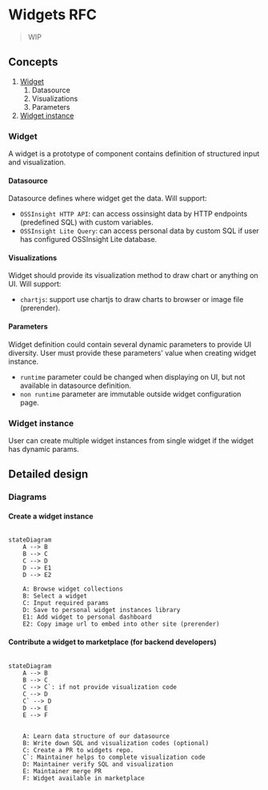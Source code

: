 # Widgets RFC

> WIP

## Concepts

1. [Widget](#widget)
    1. Datasource
    2. Visualizations
    3. Parameters
2. [Widget instance](#widget-instance)

### Widget

A widget is a prototype of component contains definition of structured input and visualization.

#### Datasource

Datasource defines where widget get the data. Will support:

- `OSSInsight HTTP API`: can access ossinsight data by HTTP endpoints (predefined SQL) with custom variables.
- `OSSInsight Lite Query`: can access personal data by custom SQL if user has configured OSSInsight Lite database.

#### Visualizations

Widget should provide its visualization method to draw chart or anything on UI. Will support:

- `chartjs`: support use chartjs to draw charts to browser or image file (prerender).

#### Parameters

Widget definition could contain several dynamic parameters to provide UI diversity. User must provide these parameters'
value when creating widget instance.

- `runtime` parameter could be changed when displaying on UI, but not available in datasource definition.
- `non runtime` parameter are immutable outside widget configuration page.

### Widget instance

User can create multiple widget instances from single widget if the widget has dynamic params.

## Detailed design

### Diagrams

#### Create a widget instance

```mermaid

stateDiagram
    A --> B
    B --> C
    C --> D
    D --> E1
    D --> E2

    A: Browse widget collections
    B: Select a widget
    C: Input required params
    D: Save to personal widget instances library
    E1: Add widget to personal dashboard
    E2: Copy image url to embed into other site (prerender)
```

#### Contribute a widget to marketplace (for backend developers)

```mermaid

stateDiagram
    A --> B
    B --> C
    C --> C`: if not provide visualization code
    C --> D
    C` --> D
    D --> E
    E --> F


    A: Learn data structure of our datasource
    B: Write down SQL and visualization codes (optional)
    C: Create a PR to widgets repo.
    C`: Maintainer helps to complete visualization code
    D: Maintainer verify SQL and visualization
    E: Maintainer merge PR
    F: Widget available in marketplace
```

